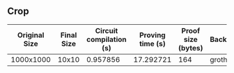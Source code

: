 ## Crop
| Original Size | Final Size | Circuit compilation (s) | Proving time (s) | Proof size (bytes) | Backend |
|---|---|---|---|---|---|
| 1000x1000 | 10x10 | 0.957856 | 17.292721 | 164 | groth16 |
